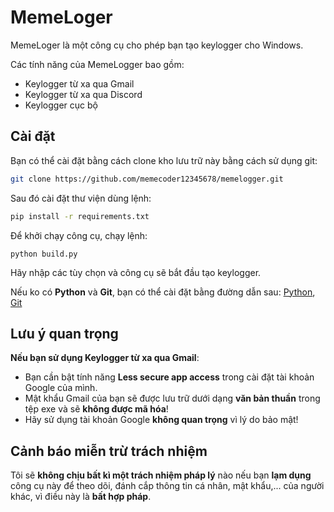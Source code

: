 # MemeLoger
MemeLoger là một công cụ cho phép bạn tạo keylogger cho Windows.

Các tính năng của MemeLogger bao gồm: 
- Keylogger từ xa qua Gmail
- Keylogger từ xa qua Discord
- Keylogger cục bộ

## Cài đặt
Bạn có thể cài đặt bằng cách clone kho lưu trữ này bằng cách sử dụng git:
```bash
git clone https://github.com/memecoder12345678/memelogger.git
```
Sau đó cài đặt thư viện dùng lệnh:
```bash
pip install -r requirements.txt
```
Để khởi chạy công cụ, chạy lệnh:
```
python build.py
```
Hãy nhập các tùy chọn và công cụ sẽ bắt đầu tạo keylogger.

Nếu ko có **Python** và **Git**, bạn có thể cài đặt bằng đường dẫn sau: [Python](https://www.python.org/downloads "Trang cài đặt Python"), [Git](https://git-scm.com/downloads "Trang cài đặt Git")

## Lưu ý quan trọng
**Nếu bạn sử dụng Keylogger từ xa qua Gmail**:
  - Bạn cần bật tính năng **Less secure app access** trong cài đặt tài khoản Google của mình.
  - Mật khẩu Gmail của bạn sẽ được lưu trữ dưới dạng **văn bản thuần** trong tệp exe và sẽ **không được mã hóa**!
  - Hãy sử dụng tài khoản Google **không quan trọng** vì lý do bảo mật!
## Cảnh báo miễn trừ trách nhiệm
Tôi sẽ **không chịu bất kì một trách nhiệm pháp lý** nào nếu bạn **lạm dụng** công cụ này để theo dõi, đánh cắp thông tin cá nhân, mật khẩu,... của người khác, vì điều này là **bất hợp pháp**.
